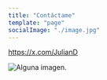 ```yaml
---
title: "Contáctame"
template: "page"
socialImage: "./image.jpg"
---
```


https://x.com/JulianD

![Alguna imagen.](/image.jpg)

